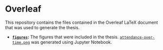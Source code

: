 # Overleaf
This repository contains the files contained in the Overleaf LaTeX document that was used to generate the thesis.

* **[`figures`](figures):** The figures that were included in the thesis. [`attendance-over-time.png`](figures/attendance-over-time.png) was generated using Jupyter Notebook. 
